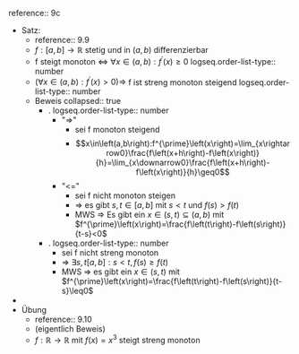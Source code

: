 reference:: 9c

- Satz:
	- reference:: 9.9
	- $f:\left\lbrack a,b\right\rbrack\rightarrow\mathbb{R}$ stetig und in $\left(a,b\right)$ differenzierbar
	- f steigt monoton <=> $\forall x\in\left(a,b\right):f^{\prime}\left(x\right)\geq0$
	  logseq.order-list-type:: number
	- $\left(\forall x\in\left(a,b\right):f^{\prime}\left(x\right)>0\right)\Rightarrow$ f ist streng monoton steigend
	  logseq.order-list-type:: number
	- Beweis
	  collapsed:: true
		- .
		  logseq.order-list-type:: number
			- "=>"
				- sei f monoton steigend
				- $$x\in\left(a,b\right):f^{\prime}\left(x\right)=\lim_{x\rightarrow0}\frac{f\left(x+h\right)-f\left(x\right)}{h}=\lim_{x\downarrow0}\frac{f\left(x+h\right)-f\left(x\right)}{h}\geq0$$
			- "<="
				- sei f nicht monoton steigen
				- => es gibt $s,t\in\left\lbrack a,b\right\rbrack$ mit $s<t$ und $f\left(s\right)>f\left(t\right)$
				- MWS => Es gibt ein $x\in\left(s,t\right)\subseteq\left(a,b\right)$ mit $f^{\prime}\left(x\right)=\frac{f\left(t\right)-f\left(s\right)}{t-s}<0$
		- .
		  logseq.order-list-type:: number
			- sei f nicht streng monoton
			- => $\exists s,t\left\lbrack a,b\right\rbrack:s<t,f\left(s\right)\geq f\left(t\right)$
			- MWS => es gibt ein $x\in\left(s,t\right)$ mit $f^{\prime}\left(x\right)=\frac{f\left(t\right)-f\left(s\right)}{t-s}\leq0$
-
- Übung
	- reference:: 9.10
	- (eigentlich Beweis)
	- $f:\mathbb{R}\rightarrow\mathbb{R}$ mit $f\left(x\right)=x^3$ steigt streng monoton